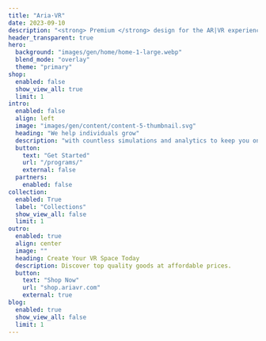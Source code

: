 ```yaml
---
title: "Aria·VR"
date: 2023-09-10
description: "<strong> Premium </strong> design for the AR|VR experience."
header_transparent: true
hero:
  background: "images/gen/home/home-1-large.webp"
  blend_mode: "overlay"
  theme: "primary"
shop:
  enabled: false
  show_view_all: true
  limit: 1
intro:
  enabled: false
  align: left
  image: "images/gen/content/content-5-thumbnail.svg"
  heading: "We help individuals grow"
  description: "with countless simulations and analytics to keep you on track."
  button:
    text: "Get Started"
    url: "/programs/"
    external: false
  partners:
    enabled: false
collection:
  enabled: True
  label: "Collections"
  show_view_all: false
  limit: 1
outro:
  enabled: true
  align: center
  image: ""
  heading: Create Your VR Space Today
  description: Discover top quality goods at affordable prices.
  button:
    text: "Shop Now"
    url: "shop.ariavr.com"
    external: true
blog:
  enabled: true
  show_view_all: false
  limit: 1
---
```

